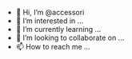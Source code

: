 - 👋 Hi, I’m @accessori
- 👀 I’m interested in ...
- 🌱 I’m currently learning ...
- 💞️ I’m looking to collaborate on ...
- 📫 How to reach me ...

<!---
accessori/accessori is a ✨ special ✨ repository because its `README.md` (this file) appears on your GitHub profile.
You can click the Preview link to take a look at your changes.
--->
